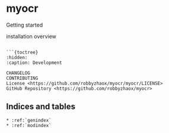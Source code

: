 # **myocr**

 Getting started

installation
overview
```

```{toctree}
:hidden:
:caption: Development

CHANGELOG
CONTRIBUTING
License <https://github.com/robbyzhaox/myocr/myocr/LICENSE>
GitHub Repository <https://github.com/robbyzhaox/myocr>
```

## Indices and tables

```{eval-rst}
* :ref:`genindex`
* :ref:`modindex`
```
